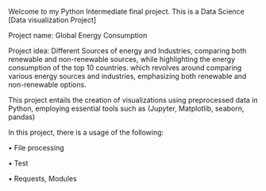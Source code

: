 
Welcome to my Python Intermediate final project. This is a Data Science [Data visualization Project] 

Project name: Global Energy Consumption 

Project idea: Different Sources of energy and Industries, comparing both renewable and non-renewable sources, while highlighting the energy consumption of the top 10 countries. 
which revolves around comparing various energy sources and industries, emphasizing both renewable and non-renewable options.

This project entails the creation of visualizations using preprocessed data in Python, employing essential tools such as (Jupyter, Matplotlib, seaborn, pandas)

In this project, there is a usage of the following:

•	File processing

•	Test

•	Requests, Modules

